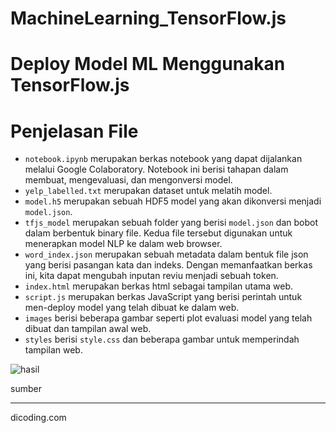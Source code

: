 # MachineLearning_TensorFlow.js

# Deploy Model ML Menggunakan TensorFlow.js

# Penjelasan File

- `notebook.ipynb` merupakan berkas notebook yang dapat dijalankan melalui Google Colaboratory. Notebook ini berisi tahapan dalam membuat, mengevaluasi, dan mengonversi model.
- `yelp_labelled.txt` merupakan dataset untuk melatih model.
- `model.h5` merupakan sebuah HDF5 model yang akan dikonversi menjadi `model.json`.
- `tfjs_model` merupakan sebuah folder yang berisi `model.json` dan bobot dalam berbentuk binary file. Kedua file tersebut digunakan untuk menerapkan model NLP ke dalam web browser.
- `word_index.json` merupakan sebuah metadata dalam bentuk file json yang berisi pasangan kata dan indeks. Dengan memanfaatkan berkas ini, kita dapat mengubah inputan reviu menjadi sebuah token.
- `index.html` merupakan berkas html sebagai tampilan utama web.
- `script.js` merupakan berkas JavaScript yang berisi perintah untuk men-deploy model yang telah dibuat ke dalam web.
- `images` berisi beberapa gambar seperti plot evaluasi model yang telah dibuat dan tampilan awal web.
- `styles` berisi `style.css` dan beberapa gambar untuk memperindah tampilan web.

![hasil](https://user-images.githubusercontent.com/83592946/205070439-df9016d3-825f-4988-8c21-1f01a0908677.png)


sumber

----
dicoding.com
